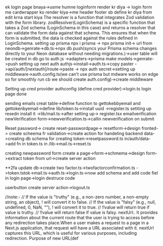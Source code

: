 ek login page bnaya->usme humne loginform render kr diya -> login form me cardwrapper ko render kiya->me header footer sb define kr diya
from edit krna start kiya
The resolver is a function that integrates Zod validation with the form library.
zodResolver(LoginSchema) is a specific function that takes a Zod schema (LoginSchema in this case) and returns a resolver that can validate the form data against that schema. This ensures that when the form is submitted, the data is checked against the rules defined in LoginSchema.
setting up prisma
npx i prisma -> npx prisma init-> url from neondb->genrate->db.ts->npx db push(syncs your Prisma schema changes directly to your Neon database without needing migrations.)->user table will be created in db
go to auth js ->adapters->prisma make models->genrate->push
setting up next auth
authjs->install->auth.ts->copy paster
->api/auth/[nextauth]/route->paste
-> npx auth secret->setting up middleware->auth.config.ts(we can't use prisma but mdware works on edge so for smoothly run cb we should create auth.config)->create middleware

Setting up cred provider
authconfig (define cred provider)->login.ts 
login page done

sending emails
creat table->define function to gettokebbyemail and gettokenbyemail->define lib/token.ts->install uuid ->register.ts
setiting up resedn install it ->lib/mail.ts->after setting up-> register.tsx
emailverification
newVerification form->newverification.ts->callin newverification on submit



Reset password-> create reset-passwordpage-> resetform->design fronted-> create scheema fr validation->create action for handeling backend data->creating db schema for creating token->resetpassword.ts in/auth/data->add fn in token.ts in /lib->mail.ts->reset.ts

creating newpassword form
create a page->form->schmema->design form->extract token from url->create server action

**2fa
update db->create two factor.ts->twofactorconfirmation.ts
->token.tstok->mail.ts->auth.ts->login.ts->now add schema and add code fiel in login page->login destruce code

userbutton
create server action->logout.ts



//note:-
// If the value is "truthy" (e.g., a non-zero number, a non-empty string, an object), ! will convert it to false.
// If the value is "falsy" (e.g., null, undefined, 0, NaN, ""), ! will convert it to true.
// !!value will return true if value is truthy.
// !!value will return false if value is falsy.
nextUrl:. It provides information about the current route that the user is trying to access before any redirection takes place.When a user makes a request to a page in a Next.js application, that request will have a URL associated with it. nextUrl captures this URL, which is useful for various purposes, including redirection.
Purpose of new URL(def